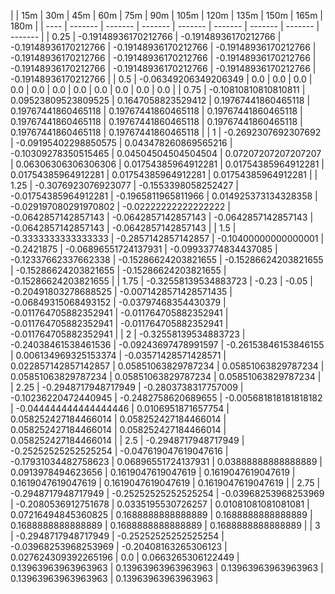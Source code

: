 | | 15m | 30m | 45m | 60m | 75m | 90m | 105m | 120m | 135m | 150m | 165m | 180m | 
| ---- | ------- | ------- | ------- | ------- | ------- | ------- | ------- | ------- |
| 0.25 | -0.19148936170212766 | -0.19148936170212766 | -0.19148936170212766 | -0.19148936170212766 | -0.19148936170212766 | -0.19148936170212766 | -0.19148936170212766 | -0.19148936170212766 | -0.19148936170212766 | -0.19148936170212766 | -0.19148936170212766 | -0.19148936170212766 | 
| 0.5 | -0.06349206349206349 | 0.0 | 0.0 | 0.0 | 0.0 | 0.0 | 0.0 | 0.0 | 0.0 | 0.0 | 0.0 | 0.0 | 
| 0.75 | -0.10810810810810811 | 0.09523809523809525 | 0.1647058823529412 | 0.19767441860465118 | 0.19767441860465118 | 0.19767441860465118 | 0.19767441860465118 | 0.19767441860465118 | 0.19767441860465118 | 0.19767441860465118 | 0.19767441860465118 | 0.19767441860465118 | 
| 1 | -0.2692307692307692 | -0.09195402298850575 | 0.043478260869565216 | -0.10309278350515465 | 0.04504504504504504 | 0.07207207207207207 | 0.06306306306306306 | 0.01754385964912281 | 0.01754385964912281 | 0.01754385964912281 | 0.01754385964912281 | 0.01754385964912281 | 
| 1.25 | -0.3076923076923077 | -0.1553398058252427 | -0.01754385964912281 | -0.1965811965811966 | 0.014925373134328358 | -0.029197080291970802 | -0.02222222222222222 | -0.0642857142857143 | -0.0642857142857143 | -0.0642857142857143 | -0.0642857142857143 | -0.0642857142857143 | 
| 1.5 | -0.3333333333333333 | -0.2857142857142857 | -0.10400000000000001 | -0.2421875 | -0.06896551724137931 | -0.09933774834437085 | -0.12337662337662338 | -0.15286624203821655 | -0.15286624203821655 | -0.15286624203821655 | -0.15286624203821655 | -0.15286624203821655 | 
| 1.75 | -0.32558139534883723 | -0.23 | -0.05 | -0.20491803278688525 | -0.0071428571428571435 | -0.06849315068493152 | -0.03797468354430379 | -0.011764705882352941 | -0.011764705882352941 | -0.011764705882352941 | -0.011764705882352941 | -0.011764705882352941 | 
| 2 | -0.32558139534883723 | -0.24038461538461536 | -0.09243697478991597 | -0.26153846153846155 | 0.006134969325153374 | -0.03571428571428571 | 0.022857142857142857 | 0.05851063829787234 | 0.05851063829787234 | 0.05851063829787234 | 0.05851063829787234 | 0.05851063829787234 | 
| 2.25 | -0.2948717948717949 | -0.2803738317757009 | -0.10236220472440945 | -0.2482758620689655 | -0.005681818181818182 | -0.044444444444444446 | 0.0106951871657754 | 0.058252427184466014 | 0.058252427184466014 | 0.058252427184466014 | 0.058252427184466014 | 0.058252427184466014 | 
| 2.5 | -0.2948717948717949 | -0.25252525252525254 | -0.047619047619047616 | -0.17931034482758623 | 0.06896551724137931 | 0.03888888888888889 | 0.0913978494623656 | 0.1619047619047619 | 0.1619047619047619 | 0.1619047619047619 | 0.1619047619047619 | 0.1619047619047619 | 
| 2.75 | -0.2948717948717949 | -0.25252525252525254 | -0.03968253968253969 | -0.2080536912751678 | 0.0335195530726257 | 0.01081081081081081 | 0.07216494845360825 | 0.1688888888888889 | 0.1688888888888889 | 0.1688888888888889 | 0.1688888888888889 | 0.1688888888888889 | 
| 3 | -0.2948717948717949 | -0.25252525252525254 | -0.03968253968253969 | -0.20408163265306123 | 0.027624309392265196 | 0.0 | 0.0663265306122449 | 0.13963963963963963 | 0.13963963963963963 | 0.13963963963963963 | 0.13963963963963963 | 0.13963963963963963 | 
